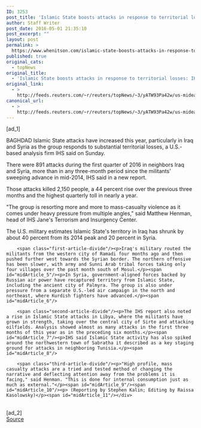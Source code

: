 ```yaml
---
ID: 3253
post_title: 'Islamic State boosts attacks in response to territorial losses: IHS'
author: Staff Writer
post_date: 2016-05-01 21:35:10
post_excerpt: ""
layout: post
permalink: >
  https://www.whenitson.com/islamic-state-boosts-attacks-in-response-to-territorial-losses-ihs/
published: true
original_cats:
  - topNews
original_title:
  - 'Islamic State boosts attacks in response to territorial losses: IHS'
original_link:
  - >
    http://feeds.reuters.com/~r/reuters/topNews/~3/yATW93Pa42w/us-mideast-crisis-islamicstate-attacks-idUSKCN0XS1LQ
canonical_url:
  - >
    http://feeds.reuters.com/~r/reuters/topNews/~3/yATW93Pa42w/us-mideast-crisis-islamicstate-attacks-idUSKCN0XS1LQ
---
```

 [ad_1]
<br><div id="articleText">
<span id="midArticle_start"/>

<span class="focusParagraph" readability="5"><p><span class="articleLocation">BAGHDAD</span> Islamic State attacks have increased this year, particularly in Iraq and Syria as the group responds to substantial territorial losses, a U.S.-based analysis firm IHS said on Sunday.</p></span><span id="midArticle_0"/><p>There were 891 attacks during the first quarter of 2016 in neighbors Iraq and Syria, more than in any three-month period since the militants' sweeping advance in mid-2014, IHS said in a new report.</p><span id="midArticle_1"/><p>Those attacks killed 2,150 people, a 44 percent rise over the previous three months and the highest quarterly toll in nearly a year.</p><span id="midArticle_2"/><p>"The group is resorting more and more to mass-casualty violence as it comes under heavy pressure from multiple angles," said Matthew Henman, head of IHS Jane's Terrorism and Insurgency Center.</p><span id="midArticle_3"/><p>The U.S. military estimates Islamic State's territory in Iraq has shrunk by about 40 percent from its 2014 peak and 20 percent in Syria.</p><span id="midArticle_4"/>
        
        <span class="first-article-divide"/><p>Iraq's military routed the militants from the western city of Ramadi four months ago and then pushed further west towards the Syrian border. The northern offensive has been slower, with army and Sunni Arab tribal forces taking only four villages over the past month south of Mosul.</p><span id="midArticle_5"/><p>In Syria, government-aligned forces backed by Russian air power have recaptured territory from Islamic State, including the ancient city of Palmyra. The group is also under pressure from a separate U.S.-led air campaign in the north and northeast, where Kurdish fighters have advanced.</p><span id="midArticle_6"/>
        
        <span class="second-article-divide"/><p>The IHS report also noted a rise in Islamic State attacks in Libya, where the militants have grown in strength, taking over the central city of Sirte and attacking oilfields. Analysis showed almost as many attacks in the first three months of this year as in the preceding six months.</p><span id="midArticle_7"/><p>IHS said Islamic State activity has also spiked around the northwestern town of Sabratha it described as a key staging ground for attacks in neighboring Tunisia.</p><span id="midArticle_8"/>
        
        <span class="third-article-divide"/><p>"High profile, mass casualty attacks are a tried and tested method of changing the narrative and deflecting attention away from the problems it is facing," said Henman. "This is done for internal consumption just as much as external."</p><span id="midArticle_9"/><span id="midArticle_10"/><p> (Reporting by Stephen Kalin; Editing by Raissa Kasolowsky)</p><span id="midArticle_11"/></div>
<br>[ad_2]
<br><a href="http://feeds.reuters.com/~r/reuters/topNews/~3/yATW93Pa42w/us-mideast-crisis-islamicstate-attacks-idUSKCN0XS1LQ">Source </a>